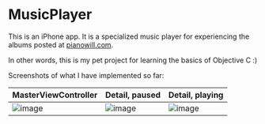 # MusicPlayer

This is an iPhone app.  It is a specialized music player for experiencing the albums posted at [pianowill.com](pianowill.com).

In other words, this is my pet project for learning the basics of Objective C :)

Screenshots of what I have implemented so far:

|MasterViewController|Detail, paused|Detail, playing|
|---|---|---|
|![image](https://cloud.githubusercontent.com/assets/4765449/11490289/74a0f258-9794-11e5-8046-0a111f5167b5.png)|![image](https://cloud.githubusercontent.com/assets/4765449/11490293/7d8fc2fe-9794-11e5-9a62-78059746872b.png)|![image](https://cloud.githubusercontent.com/assets/4765449/11490296/83b8b708-9794-11e5-99ad-17cbc4e118aa.png)|
